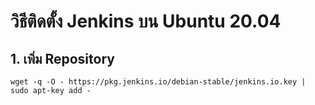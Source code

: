 # วิธีติดตั้ง Jenkins บน Ubuntu 20.04

## 1. เพิ่ม Repository
```
wget -q -O - https://pkg.jenkins.io/debian-stable/jenkins.io.key | sudo apt-key add -
```
